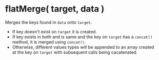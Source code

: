 # flatMerge( target, data ) 

Merges the keys found in `data` onto `target`. 

- If key doesn't exist on `target` it is created.
- If key exists in both and is same and the key on `target` has a `concat()` method, it is merged using `concat()`. 
- Otherwise, different values types will be appended to an array created at the key on `target` with subsequent calls being cacatenated.

